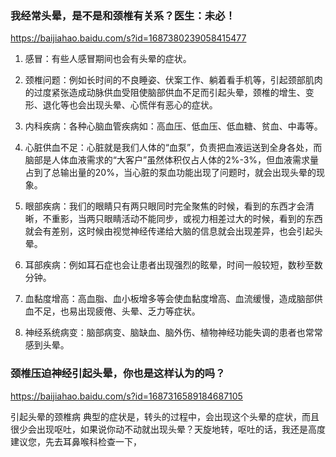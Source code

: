 ### 我经常头晕，是不是和颈椎有关系？医生：未必！
https://baijiahao.baidu.com/s?id=1687380239058415477

1. 感冒：有些人感冒期间也会有头晕的症状。

2. 颈椎问题：例如长时间的不良睡姿、伏案工作、躺着看手机等，引起颈部肌肉的过度紧张造成动脉供血受阻使脑部供血不足而引起头晕，颈椎的增生、变形、退化等也会出现头晕、心慌伴有恶心的症状。

3. 内科疾病：各种心脑血管疾病如：高血压、低血压、低血糖、贫血、中毒等。

4. 心脏供血不足：心脏就是我们人体的“血泵”，负责把血液运送到全身各处，而脑部是人体血液需求的“大客户”虽然体积仅占人体的2%-3%，但血液需求量占到了总输出量的20%，当心脏的泵血功能出现了问题时，就会出现头晕的现象。

5. 眼部疾病：我们的眼睛只有两只眼同时完全聚焦的时候，看到的东西才会清晰，不重影，当两只眼睛活动不能同步，或视力相差过大的时候，看到的东西就会有差别，这时候由视觉神经传递给大脑的信息就会出现差异，也会引起头晕。

6. 耳部疾病：例如耳石症也会让患者出现强烈的眩晕，时间一般较短，数秒至数分钟。

7. 血黏度增高：高血脂、血小板增多等会使血黏度增高、血流缓慢，造成脑部供血不足，也易出现疲倦、头晕、乏力等症状。

8. 神经系统病变：脑部病变、脑缺血、脑外伤、植物神经功能失调的患者也常常感到头晕。

### 颈椎压迫神经引起头晕，你也是这样认为的吗？
https://baijiahao.baidu.com/s?id=1687316589184687105

引起头晕的颈椎病
典型的症状是，转头的过程中，会出现这个头晕的症状，而且很少会出现呕吐，如果说你动不动就出现头晕？天旋地转，呕吐的话，我还是高度建议您，先去耳鼻喉科检查一下，
